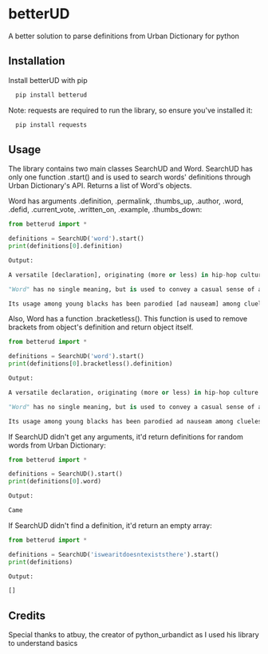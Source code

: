 
# betterUD

A better solution to parse definitions from Urban Dictionary for python


## Installation

Install betterUD with pip

```bash
  pip install betterud
```

Note: requests are required to run the library, so ensure you've installed it:

```bash
  pip install requests
```
## Usage
The library contains two main classes SearchUD and Word. SearchUD has only one function .start() and is used to search words' definitions through Urban Dictionary's API. Returns a list of Word's objects.

Word has arguments .definition, .permalink, .thumbs_up, .author, .word, .defid, .current_vote, .written_on, .example, .thumbs_down:

```python
from betterud import *

definitions = SearchUD('word').start()
print(definitions[0].definition)

Output:

A versatile [declaration], originating (more or less) in hip-hop culture.

"Word" has no single meaning, but is used to convey a casual sense of affirmation, [acknowledgement], agreement, or to indicate that something has impressed you favorably.

Its usage among young blacks has been parodied [ad nauseam] among clueless suburban whites.
```

Also, Word has a function .bracketless(). This function is used to remove brackets from object's definition and return object itself.

```python
from betterud import *

definitions = SearchUD('word').start()
print(definitions[0].bracketless().definition)

Output:

A versatile declaration, originating (more or less) in hip-hop culture.

"Word" has no single meaning, but is used to convey a casual sense of affirmation, acknowledgement, agreement, or to indicate that something has impressed you favorably.

Its usage among young blacks has been parodied ad nauseam among clueless suburban whites.
```
If SearchUD didn't get any arguments, it'd return definitions for random words from Urban Dictionary:

```python
from betterud import *

definitions = SearchUD().start()
print(definitions[0].word)

Output:

Came
```

If SearchUD didn't find a definition, it'd return an empty array:

```python
from betterud import *

definitions = SearchUD('iswearitdoesntexiststhere').start()
print(definitions)

Output:

[]
```


## Credits

Special thanks to atbuy, the creator of python_urbandict as I used his library to understand basics
